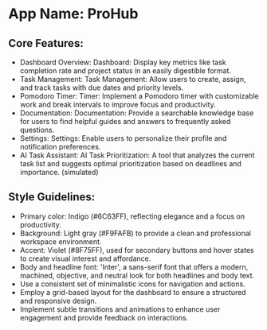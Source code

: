 # **App Name**: ProHub

## Core Features:

- Dashboard Overview: Dashboard: Display key metrics like task completion rate and project status in an easily digestible format.
- Task Management: Task Management: Allow users to create, assign, and track tasks with due dates and priority levels.
- Pomodoro Timer: Timer: Implement a Pomodoro timer with customizable work and break intervals to improve focus and productivity.
- Documentation: Documentation: Provide a searchable knowledge base for users to find helpful guides and answers to frequently asked questions.
- Settings: Settings: Enable users to personalize their profile and notification preferences.
- AI Task Assistant: AI Task Prioritization: A tool that analyzes the current task list and suggests optimal prioritization based on deadlines and importance. (simulated)

## Style Guidelines:

- Primary color: Indigo (#6C63FF), reflecting elegance and a focus on productivity.
- Background: Light gray (#F9FAFB) to provide a clean and professional workspace environment.
- Accent: Violet (#8F75FF), used for secondary buttons and hover states to create visual interest and affordance.
- Body and headline font: 'Inter', a sans-serif font that offers a modern, machined, objective, and neutral look for both headlines and body text.
- Use a consistent set of minimalistic icons for navigation and actions.
- Employ a grid-based layout for the dashboard to ensure a structured and responsive design.
- Implement subtle transitions and animations to enhance user engagement and provide feedback on interactions.